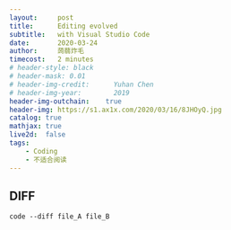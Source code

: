 ```yaml
---
layout:     post
title:      Editing evolved
subtitle:   with Visual Studio Code
date:       2020-03-24
author:     蒟蒻炸毛
timecost:   2 minutes
# header-style: black
# header-mask: 0.01
# header-img-credit:      Yuhan Chen
# header-img-year:        2019 
header-img-outchain:    true
header-img: https://s1.ax1x.com/2020/03/16/8JHOyQ.jpg
catalog: true
mathjax: true
live2d:  false
tags:
    - Coding
    - 不适合阅读
---
```


## DIFF

```
code --diff file_A file_B
```

## 